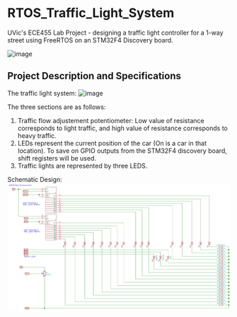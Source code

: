 # RTOS_Traffic_Light_System
UVic's ECE455 Lab Project - designing a traffic light controller for a 1-way street using FreeRTOS on an STM32F4 Discovery board.

![image](go2.gif)
      

## Project Description and Specifications

The traffic light system:
![image](https://user-images.githubusercontent.com/978364/52812391-3072fa00-304c-11e9-87bd-1eafaa998393.png)

The three sections are as follows:
1. Traffic flow adjustement potentiometer: Low value of resistance corresponds to light traffic, and high value of resistance corresponds to heavy traffic.
2. LEDs represent the current position of the car (On is a car in that location). To save on GPIO outputs from the STM32F4 discovery board, shift registers will be used.
3. Traffic lights are represented by three LEDS.

Schematic Design:
![image](schematic.PNG)
      
